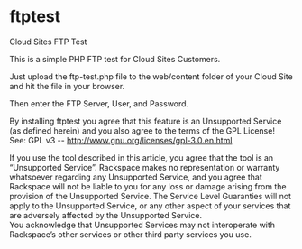 # ftptest
Cloud Sites FTP Test

This is a simple PHP FTP test for Cloud Sites Customers.

Just upload the ftp-test.php file to the web/content folder of your Cloud Site and hit the file in your browser.

Then enter the FTP Server, User, and Password.

By installing ftptest you agree that this feature is an Unsupported Service 
(as defined herein) and you also agree to the terms of the GPL License! 
See: GPL v3 -- http://www.gnu.org/licenses/gpl-3.0.en.html

If you use the tool described in this article, you agree that the tool is an “Unsupported Service”. 
Rackspace makes no representation or warranty whatsoever regarding any Unsupported Service, and you 
agree that Rackspace will not be liable to you for any loss or damage arising from the provision of 
the Unsupported Service.  The Service Level Guaranties will not apply to the Unsupported Service, or 
any other aspect of your services that are adversely affected by the Unsupported Service.  
You acknowledge that Unsupported Services may not interoperate with Rackspace’s other services or 
other third party services you use.
